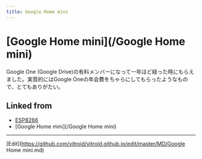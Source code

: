 ```yaml
---
title: Google Home mini
---
```

# [Google Home mini](/Google Home mini)

Google One (Google Drive)の有料メンバーになって一年ほど経った時にもらえました。実質的にはGoogle Oneの年会費をちゃらにしてもらったようなもので、とてもありがたい。



## Linked from

* [ESP8266](/ESP8266)
* [Google Home mini](/Google Home mini)


----
[Edit](https://github.com/vitroid/vitroid.github.io/edit/master/MD/Google Home mini.md)
